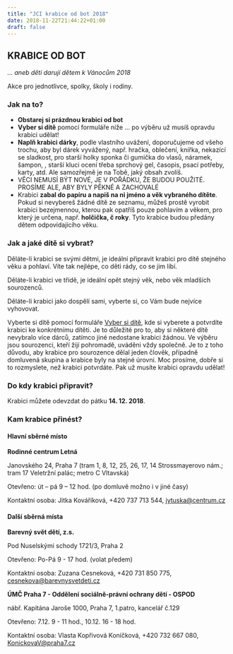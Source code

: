 ```yaml
---
title: "JCI krabice od bot 2018"
date: 2018-11-22T21:44:22+01:00
draft: false
---
```


## KRABICE OD BOT

_... aneb děti darují dětem k Vánocům 2018_

Akce pro jednotlivce, spolky, školy i rodiny.

### Jak na to?

 * **Obstarej si prázdnou krabici od bot**
 * **Vyber si dítě** pomocí formuláře níže ... po výběru už musíš opravdu krabici udělat!
 *  **Naplň krabici dárky**, podle vlastního uvážení, doporučujeme od všeho trochu, aby byl dárek vyvážený, např. hračka, oblečení, knířka, nekazící se sladkost, pro starší holky sponka či gumička do vlasů, náramek, šampon, , starší kluci ocení třeba sprchový gel, časopis, psací potřeby, karty, atd. Ale samozřejmě je na Tobě, jaký obsah zvolíš.
 *  VĚCI NEMUSÍ BÝT NOVÉ, JE V POŘÁDKU, ŽE BUDOU POUŽITÉ. PROSÍME ALE, ABY BYLY PĚKNÉ A ZACHOVALÉ
 *  Krabici **zabal do papíru a napiš na ni jméno a věk vybraného dítěte**. Pokud si nevybereš žádné dítě ze seznamu, můžeš prostě vyrobit krabici bezejmennou, kterou pak opatříš pouze pohlavím a věkem, pro který je určena, např. **holčička, č roky**. Tyto krabice budou předány dětem odpovídajícího věku.

### Jak a jaké dítě si vybrat?

Děláte-li krabici se svými dětmi, je ideální připravit krabici pro dítě stejného věku a pohlaví. Víte tak nejlépe, co děti rády, co se jim líbí.

Děláte-li krabici ve třídě, je ideální opět stejný věk, nebo věk mladších sourozenců. 

Děláte-li krabici jako dospělí sami, vyberte si, co Vám bude nejvíce vyhovovat. 

Vyberte si dítě pomocí formuláře [Vyber si dítě](/vyber-si-dite/), kde si vyberete a potvrdíte krabici ke konkrétnímu dítěti. Je to důležité pro to, aby si některé dítě nevybralo více dárců, zatímco jiné nedostane krabici žádnou. Ve výběru jsou sourozenci, kteří žijí pohromadě, uváděni vždy společně. Je to z toho důvodu, aby krabice pro sourozence dělal jeden člověk, případně domluvená skupina a krabice byly na stejné úrovni. Moc prosíme, dobře si to rozmyslete, než krabici potvrdáte. Pak už musíte krabici opravdu udělat!

### Do kdy krabici připravit?

Krabici můžete odevzdat do pátku **14. 12. 2018**.

### Kam krabice přinést?

#### Hlavní sběrné místo

**Rodinné centrum Letná**

Janovského 24, Praha 7 (tram 1, 8, 12, 25, 26, 17, 14 Strossmayerovo nám.; tram 17 Veletržní palác; metro C Vltavská) 

Otevřeno: út – pá 9 – 12 hod. (po domluvě možno i v jiné časy) 

Kontaktní osoba: Jitka Kováříková, +420 737 713 544, jytuska@centrum.cz 

#### Další sběrná místa

**Barevný svět dětí, z.s.**

Pod Nuselskými schody 1721/3, Praha 2 

Otevřeno: Po-Pá 9 - 17 hod. (volat předem) 

Kontaktní osoba: Zuzana Cesneková, +420 731 850 775, cesnekova@barevnysvetdeti.cz

**ÚMČ Praha 7 - Oddělení sociálně-právní ochrany dětí - OSPOD**

nábř. Kapitána Jaroše 1000, Praha 7, 1.patro, kancelář č.129 

Otevřeno: 7.12. 9 - 11 hod., 10.12. 16 - 18 hod. 

Kontaktní osoba: Vlasta Kopřivová Koníčková, +420 732 667 080, KonickovaV@praha7.cz 
